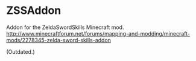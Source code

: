 ZSSAddon
========

Addon for the ZeldaSwordSkills Minecraft mod.
http://www.minecraftforum.net/forums/mapping-and-modding/minecraft-mods/2278345-zelda-sword-skills-addon


(Outdated.)
